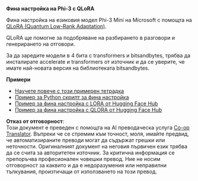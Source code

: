 <!--
CO_OP_TRANSLATOR_METADATA:
{
  "original_hash": "54b6b824568d4decb574b9e117c4f5f7",
  "translation_date": "2025-07-17T08:20:56+00:00",
  "source_file": "md/03.FineTuning/FineTuning_Qlora.md",
  "language_code": "bg"
}
-->
**Фина настройка на Phi-3 с QLoRA**

Фина настройка на езиковия модел Phi-3 Mini на Microsoft с помощта на [QLoRA (Quantum Low-Rank Adaptation)](https://github.com/artidoro/qlora).

QLoRA ще помогне за подобряване на разбирането в разговори и генерирането на отговори.

За да заредите модели в 4 бита с transformers и bitsandbytes, трябва да инсталирате accelerate и transformers от източник и да се уверите, че имате най-новата версия на библиотеката bitsandbytes.

**Примери**
- [Научете повече с този примерен тетрадка](../../../../code/03.Finetuning/Phi_3_Inference_Finetuning.ipynb)
- [Пример за Python скрипт за фина настройка](../../../../code/03.Finetuning/FineTrainingScript.py)
- [Пример за фина настройка с LORA от Hugging Face Hub](../../../../code/03.Finetuning/Phi-3-finetune-lora-python.ipynb)
- [Пример за фина настройка с QLORA от Hugging Face Hub](../../../../code/03.Finetuning/Phi-3-finetune-qlora-python.ipynb)

**Отказ от отговорност**:  
Този документ е преведен с помощта на AI преводаческа услуга [Co-op Translator](https://github.com/Azure/co-op-translator). Въпреки че се стремим към точност, моля, имайте предвид, че автоматизираните преводи могат да съдържат грешки или неточности. Оригиналният документ на неговия първичен език трябва да се счита за авторитетен източник. За критична информация се препоръчва професионален човешки превод. Ние не носим отговорност за каквито и да е недоразумения или неправилни тълкувания, произтичащи от използването на този превод.